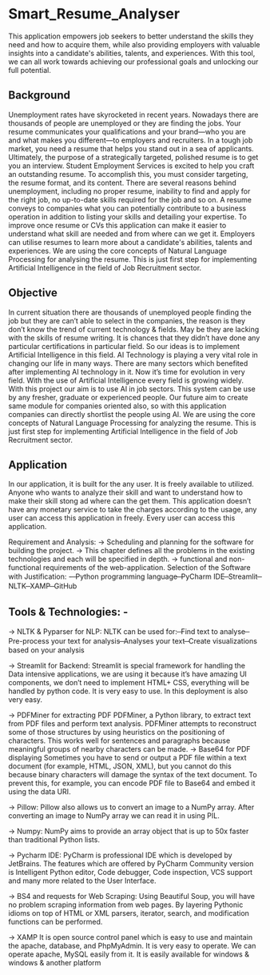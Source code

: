 # Smart_Resume_Analyser
This application empowers job seekers to better understand the skills they need and how to acquire them, while also providing employers with valuable insights into a candidate's abilities, talents, and experiences. With this tool, we can all work towards achieving our professional goals and unlocking our full potential.


## Background
Unemployment rates have skyrocketed in recent years. Nowadays there are thousands of people are unemployed or they are finding the jobs. Your resume communicates your qualifications and your brand—who you are and what makes you different—to employers and recruiters. In a tough job market, you need a resume that helps you stand out in a sea of applicants. Ultimately, the purpose of a strategically targeted, polished resume is to get you an interview. 
Student Employment Services is excited to help you craft an outstanding resume. To accomplish this, you must consider targeting, the resume format, and its content.
There are several reasons behind unemployment, including no proper resume, inability to find and apply for the right job, no up-to-date skills required for the job and so on.
A resume conveys to companies what you can potentially contribute to a business operation in addition to listing your skills and detailing your expertise.
To improve once resume or CVs this application can make it easier to understand what skill are needed and from where can we get it. Employers can utilise resumes to learn 
more about a candidate's abilities, talents and experiences. We are using the core concepts of Natural Language Processing for analysing the resume. This is just first step for implementing Artificial Intelligence in the field of Job Recruitment sector. 

## Objective
In current situation there are thousands of unemployed people finding the job but they are can’t able to select in the companies, the reason is they don’t know the trend of current technology & fields. May be they are lacking with the skills of resume writing. It is chances that they didn’t have done any particular certifications in particular field. So our ideas is to implement Artificial Intelligence in this field. 
AI Technology is playing a very vital role in changing our life in many ways. There are many sectors which benefited after implementing AI technology in it. 
Now it’s time for evolution in very field. With the use of Artificial Intelligence every field is growing widely. With this project our aim is to use AI in job sectors. 
This system can be use by any fresher, graduate or experienced people. Our future aim to create same module for companies oriented also, so with this application companies can directly shortlist the people using AI. We are using the core concepts of Natural Language Processing for analyzing the resume. This is just first step for implementing Artificial Intelligence in the field of Job Recruitment sector.

## Application
In our application, it is built for the any user. It is freely available to utilized. 
Anyone who wants to analyze their skill and want to understand how to make their skill stong ad where can the get them. 
This application doesn’t have any monetary service to take the charges according to the usage, any user can access this application in freely. Every user can access 
this application.

Requirement and Analysis:
-> Scheduling and planning for the software for building the project.
-> This chapter defines all the problems in the existing technologies and each will be specified in depth.
-> functional and non-functional requirements of the web-application.
Selection of the Software with Justification: -
̶ Python programming language
̶ PyCharm IDE
̶ Streamlit
̶ NLTK
̶ XAMP
̶ GitHub 

## Tools & Technologies: -

-> NLTK & Pyparser for NLP:
NLTK can be used for:
  ̶ Find text to analyse
  ̶ Pre-process your text for analysis
  ̶ Analyses your text
  ̶ Create visualizations based on your analysis
  
-> Streamlit for Backend:
Streamlit is special framework for handling the Data intensive 
applications, we are using it because it’s have amazing UI components, we 
don’t need to implement HTML+ CSS, everything will be handled by 
python code. It is very easy to use. In this deployment is also very easy.

-> PDFMiner for extracting PDF
PDFMiner, a Python library, to extract text from PDF files and perform 
text analysis.
PDFMiner attempts to reconstruct some of those structures by using 
heuristics on the positioning of characters. This works well for sentences 
and paragraphs because meaningful groups of nearby characters can be 
made.
-> Base64 for PDF displaying
Sometimes you have to send or output a PDF file within a text document 
(for example, HTML, JSON, XML), but you cannot do this because binary 
characters will damage the syntax of the text document. To prevent this, 
for example, you can encode PDF file to Base64 and embed it using the 
data URI.

-> Pillow:
Pillow also allows us to convert an image to a NumPy array. After converting 
an image to NumPy array we can read it in using PIL.

-> Numpy:
NumPy aims to provide an array object that is up to 50x faster than 
traditional Python lists.

-> Pycharm IDE:
PyCharm is professional IDE which is developed by JetBrains. The 
features which are offered by PyCharm Community version is Intelligent 
Python editor, Code debugger, Code inspection, VCS support and many 
more related to the User Interface. 

-> BS4 and requests for Web Scraping:
Using Beautiful Soup, you will have no problem scraping information from web 
pages. By layering Pythonic idioms on top of HTML or XML parsers, iterator,
search, and modification functions can be performed.

-> XAMP
It is open source control panel which is easy to use and maintain the 
apache, database, and PhpMyAdmin. It is very easy to operate. We can 
operate apache, MySQL easily from it. It is easily available for windows 
& windows & another platform
